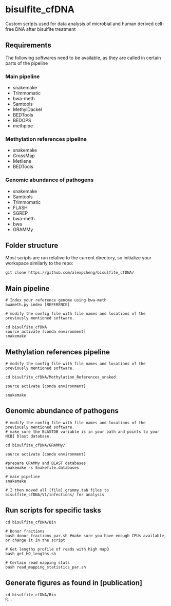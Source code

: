 # bisulfite_cfDNA
Custom scripts used for data analysis of microbial and human derived cell-free DNA after bisulfite treatment

## Requirements
The following softwares need to be available, as they are called in certain parts of the pipeline
### Main pipeline
- snakemake
- Trimmomatic
- bwa-meth
- Samtools
- MethylDackel
- BEDTools
- BEDOPS
- methpipe

### Methylation references pipeline
- snakemake
- CrossMap
- Metilene
- BEDTools

### Genomic abundance of pathogens
- snakemake
- Samtools
- Trimmomatic
- FLASH
- SGREP
- bwa-meth
- bwa
- GRAMMy

## Folder structure
Most scripts are run relative to the current directory, so initialize your workspace similarly to the repo:
```
git clone https://github.com/alexpcheng/bisulfite_cfDNA/
```

## Main pipeline
```
# Index your reference genome using bwa-meth
bwameth.py index [REFERENCE]

# modify the config file with file names and locations of the previously mentioned software.

cd bisulfite_cfDNA
source activate [conda environment]
snakemake
```

## Methylation references pipeline
```
# modify the config file with file names and locations of the previously mentioned software.

cd bisulfite_cfDNA/Methylation_References_snaked

source activate [conda environment]

snakemake
```
## Genomic abundance of pathogens
```
# modify the config file with file names and locations of the previously mentioned software.
# make sure the BLASTDB variable is in your path and points to your NCBI blast database.

cd bisulfite_cfDNA/GRAMMy/

source activate [conda environment]

#prepare GRAMMy and BLAST databases
snakemake -s Snakefile.databases

# main pipeline
snakemake 

# I then moved all [file].grammy.tab files to bisulfite_cfDNA/V1/infections/ for analysis
```
## Run scripts for specific tasks
```
cd bisulfite_cfDNA/Bin

# Donor fractions
bash donor_fractions_par.sh #make sure you have enough CPUs available, or change it in the script

# Get lengths profile of reads with high mapQ
bash get_HQ_lengths.sh

# Certain read mapping stats
bash read_mapping_statistics_par.sh
```

## Generate figures as found in [publication]
```
cd bisulfite_cfDNA/Bin
R..
```
